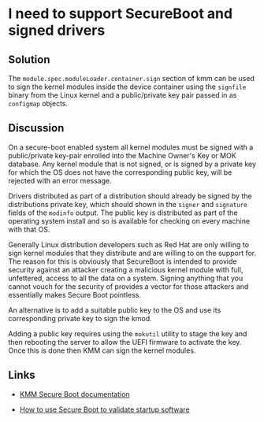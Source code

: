 # I need to support SecureBoot and signed drivers

## Solution

The `module.spec.moduleLoader.container.sign` section of kmm can be used to sign the kernel modules inside the device container using the `signfile` binary from the Linux kernel and a public/private key pair passed in as `configmap` objects.

## Discussion

On a secure-boot enabled system all kernel modules must be signed with a public/private key-pair enrolled into the Machine Owner's Key or MOK database. Any kernel module that is not signed, or is signed by a private key for which the OS does not have the corresponding public key, will be rejected with an error message.

Drivers distributed as part of a distribution should already be signed by the distributions private key, which should shown in the `signer` and `signature` fields of the `modinfo` output. The public key is distributed as part of the operating system install and so is available for checking on every machine with that OS.

Generally Linux distribution developers such as Red Hat are only willing to sign kernel modules that they distribute and are willing to on the support for. The reason for this is obviously that SecureBoot is intended to provide security against an attacker creating a malicious kernel module with full, unfettered, access to all the data on a system. Signing anything that you cannot vouch for the security of provides a vector for those attackers and essentially makes Secure Boot pointless.

An alternative is to add a suitable public key to the OS and use its corresponding private key to sign the kmod.

Adding a public key requires using the `mokutil` utility to stage the key and then rebooting the server to allow the UEFI firmware to activate the key.  Once this is done then KMM can sign the kernel modules.

## Links

* [KMM Secure Boot documentation](https://openshift-kmm.netlify.app/documentation/secure_boot/)

* [How to use Secure Boot to validate startup software](https://www.redhat.com/sysadmin/secure-boot-systemtap)
